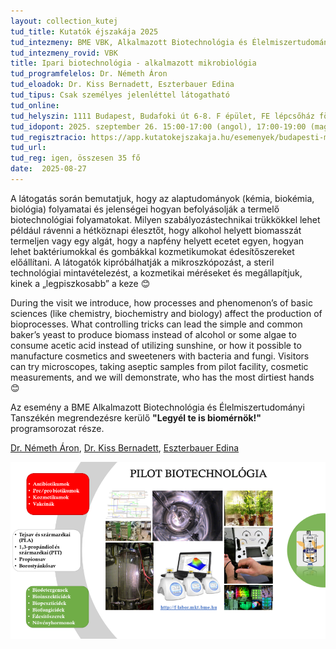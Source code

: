 ```yaml
---
layout: collection_kutej
tud_title: Kutatók éjszakája 2025
tud_intezmeny: BME VBK, Alkalmazott Biotechnológia és Élelmiszertudományi Tanszék
tud_intezmeny_rovid: VBK
title: Ipari biotechnológia - alkalmazott mikrobiológia
tud_programfelelos: Dr. Németh Áron
tud_eloadok: Dr. Kiss Bernadett, Eszterbauer Edina
tud_tipus: Csak személyes jelenléttel látogatható
tud_online:
tud_helyszin: 1111 Budapest, Budafoki út 6-8. F épület, FE lépcsőház földszint (F épület Szent Gellért térhez közelebbi szárny, közvetlanül az utcai kapunál lévő épületi ajtónál)
tud_idopont: 2025. szeptember 26. 15:00-17:00 (angol), 17:00-19:00 (magyar), 20:00-22:00 (magyar)
tud_regisztracio: https://app.kutatokejszakaja.hu/esemenyek/budapesti-muszaki-es-gazdasagtudomanyi-egyetem-bme/ipari-biotechnologia-alkalmazott-mikrobiologia-1
tud_url:
tud_reg: igen, összesen 35 fő
date:  2025-08-27
---
```



A látogatás során bemutatjuk, hogy az alaptudományok (kémia, biokémia, biológia) folyamatai és jelenségei hogyan befolyásolják a termelő biotechnológiai folyamatokat. 
Milyen szabályozástechnikai trükkökkel lehet például rávenni a hétköznapi élesztőt, hogy alkohol helyett biomasszát termeljen vagy egy algát, hogy a napfény helyett ecetet egyen, 
hogyan lehet baktériumokkal és gombákkal kozmetikumokat édesítőszereket előállítani.
A látogatók kipróbálhatják a mikroszkópozást, a steril technológiai mintavételezést, a kozmetikai méréseket és megállapítjuk, kinek a „legpiszkosabb” a keze 😊

During the visit we introduce, how processes and phenomenon’s of basic sciences (like chemistry, biochemistry and biology) affect the production of bioprocesses. 
What controlling tricks can lead the simple and common baker’s yeast to produce biomass instead of alcohol or some algae to consume acetic acid instead of utilizing sunshine, 
or how it possible to manufacture cosmetics and sweeteners with bacteria and fungi. Visitors can try microscopes, taking aseptic samples from pilot facility, cosmetic measurements, 
and we will demonstrate, who has the most dirtiest hands 😊

Az esemény a BME Alkalmazott Biotechnológia és Élelmiszertudományi Tanszékén megrendezésre kerülő **"Legyél te is biomérnök!"** programsorozat része.

[Dr. Németh Áron](https://tudprog.bme.hu/kutatok_ejszakaja/profilok/nemeth_aron), [Dr. Kiss Bernadett](https://tudprog.bme.hu/kutatok_ejszakaja/profilok/kiss_bernadett), [Eszterbauer Edina](https://tudprog.bme.hu/kutatok_ejszakaja/profilok/eszterbauer_edina)


![Ipari biotechnológia - alkalmazott mikrobiológia](../2025/images/ipari-biotechnologia-alkalmazott-mikrobiologia.png)
